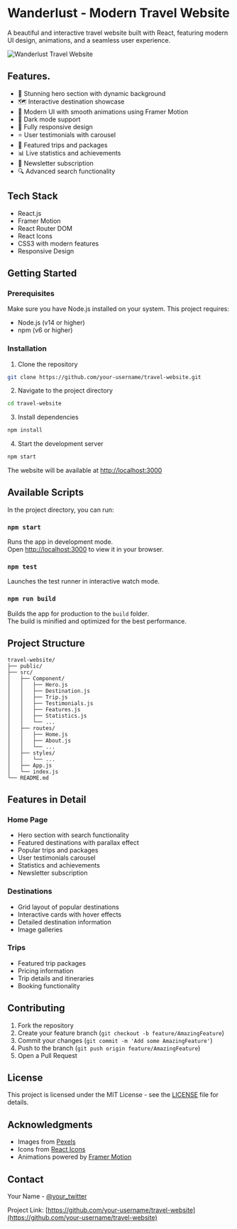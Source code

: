 # Wanderlust - Modern Travel Website

A beautiful and interactive travel website built with React, featuring modern UI design, animations, and a seamless user experience.

![Wanderlust Travel Website](https://your-screenshot-url.com)

## Features.

- 🌅 Stunning hero section with dynamic background
- 🗺️ Interactive destination showcase
- 💫 Modern UI with smooth animations using Framer Motion
- 🌙 Dark mode support
- 📱 Fully responsive design
- ⭐ User testimonials with carousel
- 🏨 Featured trips and packages
- 📊 Live statistics and achievements
- 📝 Newsletter subscription
- 🔍 Advanced search functionality

## Tech Stack

- React.js
- Framer Motion
- React Router DOM
- React Icons
- CSS3 with modern features
- Responsive Design

## Getting Started

### Prerequisites

Make sure you have Node.js installed on your system. This project requires:
- Node.js (v14 or higher)
- npm (v6 or higher)

### Installation

1. Clone the repository
```bash
git clone https://github.com/your-username/travel-website.git
```

2. Navigate to the project directory
```bash
cd travel-website
```

3. Install dependencies
```bash
npm install
```

4. Start the development server
```bash
npm start
```

The website will be available at [http://localhost:3000](http://localhost:3000)

## Available Scripts

In the project directory, you can run:

### `npm start`

Runs the app in development mode.\
Open [http://localhost:3000](http://localhost:3000) to view it in your browser.

### `npm test`

Launches the test runner in interactive watch mode.

### `npm run build`

Builds the app for production to the `build` folder.\
The build is minified and optimized for the best performance.

## Project Structure

```
travel-website/
├── public/
├── src/
│   ├── Component/
│   │   ├── Hero.js
│   │   ├── Destination.js
│   │   ├── Trip.js
│   │   ├── Testimonials.js
│   │   ├── Features.js
│   │   ├── Statistics.js
│   │   └── ...
│   ├── routes/
│   │   ├── Home.js
│   │   ├── About.js
│   │   └── ...
│   ├── styles/
│   │   └── ...
│   ├── App.js
│   └── index.js
└── README.md
```

## Features in Detail

### Home Page
- Hero section with search functionality
- Featured destinations with parallax effect
- Popular trips and packages
- User testimonials carousel
- Statistics and achievements
- Newsletter subscription

### Destinations
- Grid layout of popular destinations
- Interactive cards with hover effects
- Detailed destination information
- Image galleries

### Trips
- Featured trip packages
- Pricing information
- Trip details and itineraries
- Booking functionality

## Contributing

1. Fork the repository
2. Create your feature branch (`git checkout -b feature/AmazingFeature`)
3. Commit your changes (`git commit -m 'Add some AmazingFeature'`)
4. Push to the branch (`git push origin feature/AmazingFeature`)
5. Open a Pull Request

## License

This project is licensed under the MIT License - see the [LICENSE](LICENSE) file for details.

## Acknowledgments

- Images from [Pexels](https://www.pexels.com)
- Icons from [React Icons](https://react-icons.github.io/react-icons)
- Animations powered by [Framer Motion](https://www.framer.com/motion)

## Contact

Your Name - [@your_twitter](https://twitter.com/your_twitter)

Project Link: [https://github.com/your-username/travel-website](https://github.com/your-username/travel-website)
